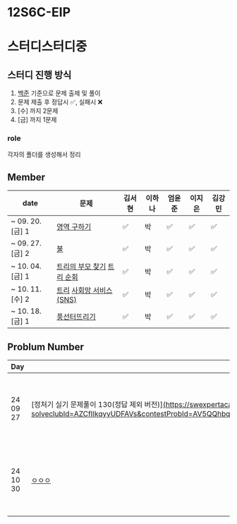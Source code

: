 # 12S6C-EIP

# 스터디스터디중

## 스터디 진행 방식
1. [백준](https://www.acmicpc.net) 기준으로 문제 출제 및 풀이
2. 문제 제출 후 정답시 ✅, 실패시 ❌
3. [수] 까지 2문제
4. [금] 까지 1문제

### role 
각자의 폴더를 생성해서 정리


## Member
|      date       | 문제 | 김서현 | 이하나 | 엄윤준 | 이지은 | 김강민 |
|-----------------|------|------|------|------|------|------|
| ~ 09. 20. [금] 1 | [영역 구하기](https://www.acmicpc.net/problem/2583) | ✅ | 박 | ✅ | ✅ | ✅ |
| ~ 09. 27. [금] 2 | [불](https://www.acmicpc.net/problem/4179) | ✅ | 박 | ✅ | ✅ | ✅ |
| ~ 10. 04. [금] 1 | [트리의 부모 찾기](https://www.acmicpc.net/problem/11725) [트리 순회](https://www.acmicpc.net/problem/1991) | ✅ | 박 | ✅ | ✅ | ✅ |
| ~ 10. 11. [수] 2 | [트리](https://www.acmicpc.net/problem/4803) [사회망 서비스(SNS)](https://www.acmicpc.net/problem/2533)| ✅ | 박 | ✅ | ✅ | ✅ |
| ~ 10. 18. [금] 1 | [풍선터뜨리기](https://www.acmicpc.net/problem/2346) | ✅ | 박 | ✅ | ✅ | ✅ |

<!-- 양식 | ~ 10. 01. [금] 1 | [큐](주소) | 김 | 이 | 엄 | 이 | 김 |  ✅ | --> 

## Problum Number
| Day | 1 |  2 | 3 |
|-----|----|--------|--------|
|24 09 27| [정처기 실기 문제풀이 130(정답 제외 버전)][(https://swexpertacademy.com/main/talk/solvingClub/problemView.do?solveclubId=AZCfIIkqyyUDFAVs&contestProbId=AV5QQhbqA4QDFAUq&probBoxId=AZD9O98K4H0DFAVs&type=PROBLEM&problemBoxTitle=day0729_Array&problemBoxCnt=3) ](https://peterica.tistory.com/m/638)| [1984 중간 평균값 구하기](https://swexpertacademy.com/main/talk/solvingClub/problemView.do?solveclubId=AZCfIIkqyyUDFAVs&contestProbId=AV5Pw_-KAdcDFAUq&probBoxId=AZD9O98K4H0DFAVs&type=PROBLEM&problemBoxTitle=day0729_Array&problemBoxCnt=3) | [1206 [S/W 문제해결 기본] 1일차 - View](https://swexpertacademy.com/main/talk/solvingClub/problemView.do?solveclubId=AZCfIIkqyyUDFAVs&contestProbId=AV134DPqAA8CFAYh&probBoxId=AZD9O98K4H0DFAVs&type=PROBLEM&problemBoxTitle=day0729_Array&problemBoxCnt=3) |
|24 10 30| [ㅇㅇㅇ](https://swexpertacademy.com/main/talk/solvingClub/problemView.do?solveclubId=AZCfIIkqyyUDFAVs&contestProbId=AV5QPsXKA2UDFAUq&probBoxId=AZEBcvi6xX0DFAVs&type=PROBLEM&problemBoxTitle=day0730_Array&problemBoxCnt=3) | [1208 [S/W 문제해결 기본] 1일차 - Flatten](https://swexpertacademy.com/main/talk/solvingClub/problemView.do?solveclubId=AZCfIIkqyyUDFAVs&contestProbId=AV139KOaABgCFAYh&probBoxId=AZEBcvi6xX0DFAVs&type=PROBLEM&problemBoxTitle=day0730_Array&problemBoxCnt=3) | [1204 [S/W 문제해결 기본] 1일차 - Flatten](https://swexpertacademy.com/main/talk/solvingClub/problemView.do?solveclubId=AZCfIIkqyyUDFAVs&contestProbId=AV13zo1KAAACFAYh&probBoxId=AZEBcvi6xX0DFAVs&type=PROBLEM&problemBoxTitle=day0730_Array&problemBoxCnt=3)

